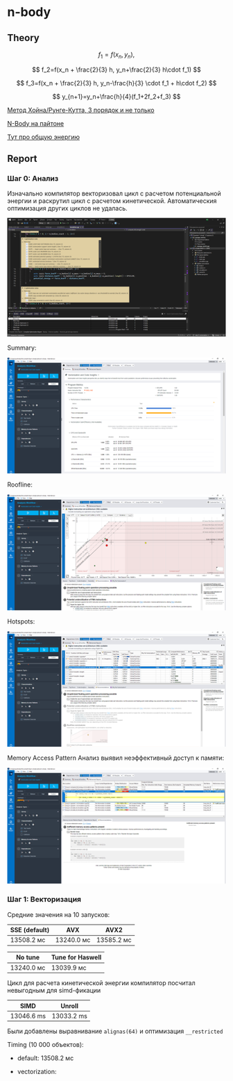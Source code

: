 # n-body

## Theory

$$
f_1=f(x_n,y_n),
$$

$$
f_2=f(x_n + \frac{2}{3} h, y_n+\frac{2}{3} h\cdot f_1)
$$

$$
f_3=f(x_n + \frac{2}{3} h, y_n-\frac{h}{3} \cdot f_1 + h\cdot f_2)
$$

$$
y_{n+1}=y_n+\frac{h}{4}(f_1+2f_2+f_3)
$$

[Метод Хойна/Рунге-Кутта, 3 порядок и не только](https://old.mipt.ru/upload/medialibrary/87d/rk.pdf)

[N-Body на пайтоне](https://prappleizer.github.io/Tutorials/RK4/RK4_Tutorial.html)

[Тут про общую энергию](https://www.math.arizona.edu/~dwang/485home-10/N-body.pdf)

## Report

### Шаг 0: Анализ

Изначально компилятор векторизовал цикл с расчетом потенциальной энергии и раскрутил цикл с расчетом кинетической. Автоматическия оптимизация других циклов не удалась.

![](img/default_opt_report.png)

Summary:

![](img/default_summary.png)

Roofline:

![](img/default_roofline.png)

Hotspots:

![](img/default_hotspots.png)

Memory Access Pattern Анализ выявил неэффективный доступ к памяти:

![](img/default_map.png)

### Шаг 1: Векторизация

Средние значения на 10 запусков:

|SSE (default)|AVX|AVX2|
|---|---|---|
|13508.2 мс|13240.0 мс|13585.2 мс|

|No tune|Tune for Haswell|
|---|---|
|13240.0 мс|13039.9 мс|

Цикл для расчета кинетической энергии компилятор посчитал невыгодным для simd-фикации

|SIMD|Unroll|
|---|---|
|13046.6 ms|13033.2 ms|

 Были добавлены выравнивание ```alignas(64)``` и оптимизация ```__restricted```

Timing (10 000 объектов):

* default:  13508.2 мс

* vectorization: 